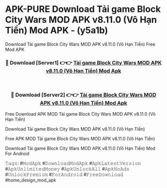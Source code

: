 # APK-PURE Download Tải game Block City Wars MOD APK v8.11.0 (Vô Hạn Tiền) Mod APK - (y5a1b)
Download Tải game Block City Wars MOD APK v8.11.0 (Vô Hạn Tiền) Free Mod APK

<div align="center">
<h3>🔴 Download [Server1] 👉👉 <a href="https://apk-comot.site?title=Tải_game_Block_City_Wars_MOD_APK_v8.11.0_(Vô_Hạn_Tiền)">Tải game Block City Wars MOD APK v8.11.0 (Vô Hạn Tiền) Mod Apk</a></h3><br>

<h3>🔴 Download [Server2] 👉👉 <a href="https://apk-comot.site?title=Tải_game_Block_City_Wars_MOD_APK_v8.11.0_(Vô_Hạn_Tiền)">Tải game Block City Wars MOD APK v8.11.0 (Vô Hạn Tiền) Mod Apk</a></h3>
</div>


Free Download APK MOD Tải game Block City Wars MOD APK v8.11.0 (Vô Hạn Tiền)

Download Tải game Block City Wars MOD APK v8.11.0 (Vô Hạn Tiền) 

Free APK MOD Tải game Block City Wars MOD APK v8.11.0 (Vô Hạn Tiền) 

Download Tải game Block City Wars MOD APK v8.11.0 (Vô Hạn Tiền) Mod For Android

𝚃𝚊𝚐𝚜: #𝙼𝚘𝚍𝙰𝚙𝚔 #𝙳𝚘𝚠𝚗𝚕𝚘𝚊𝚍𝙼𝚘𝚍𝙰𝚙𝚔 #𝙰𝚙𝚔𝙻𝚊𝚝𝚎𝚜𝚝𝚅𝚎𝚛𝚜𝚒𝚘𝚗 #𝙰𝚙𝚔𝚄𝚗𝚕𝚒𝚖𝚒𝚝𝚎𝚍𝙼𝚘𝚗𝚎𝚢 #𝙰𝚙𝚔𝚄𝚗𝚕𝚘𝚌𝚔𝙰𝚕𝚕 #𝙰𝚙𝚔𝙽𝚘𝙰𝚍𝚜 #𝚄𝚗𝚕𝚘𝚌𝚔𝙿𝚛𝚎𝚖𝚒𝚞𝚖 #𝙵𝚘𝚛𝙰𝚗𝚍𝚛𝚘𝚒𝚍 #𝙵𝚛𝚎𝚎𝙳𝚘𝚠𝚗𝚕𝚘𝚊𝚍 #home_design_mod_apk